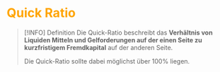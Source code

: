 # <font color = "orange">Quick Ratio</font>
>[!INFO] Definition
>Die Quick-Ratio beschreibt das **Verhältnis von Liquiden Mitteln und Gelforderungen auf der einen Seite zu kurzfristigem Fremdkapital** auf der anderen Seite.
>
>Die Quick-Ratio sollte dabei möglichst über 100% liegen.

